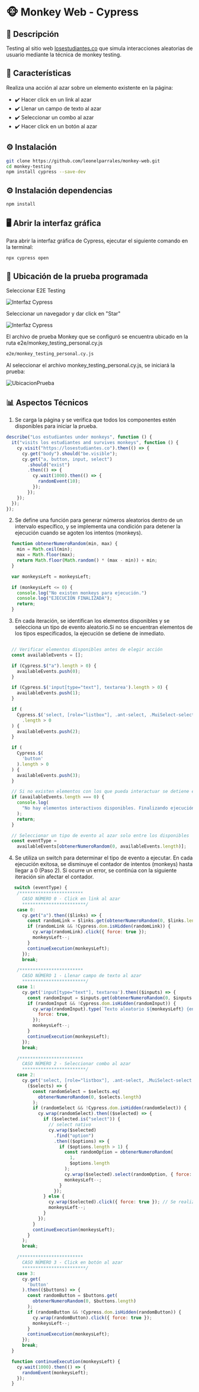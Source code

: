 # 🐵 Monkey Web - Cypress

## 📌 Descripción
Testing al sitio web [losestudiantes.co](https://losestudiantes.co) que simula interacciones aleatorias de usuario mediante la técnica de monkey testing.

## 🚀 Características

Realiza una acción al azar sobre un elemento existente en la página:
- ✔️ Hacer click en un link al azar
- ✔️ Llenar un campo de texto al azar
- ✔️ Seleccionar un combo al azar
- ✔️ Hacer click en un botón al azar

## ⚙️ Instalación
```bash
git clone https://github.com/leonelparrales/monkey-web.git
cd monkey-testing
npm install cypress --save-dev
```

## ⚙️ Instalación dependencias

```bash
npm install
```

## 🖥️ Abrir la interfaz gráfica

Para abrir la interfaz gráfica de Cypress, ejecutar el siguiente comando en la terminal:

```bash
npx cypress open
```

## 📂 Ubicación de la prueba programada

Seleccionar E2E Testing

![Interfaz Cypress](./assets/Foto2.PNG)

Seleccionar un navegador y dar click en "Star"

![Interfaz Cypress](./assets/Foto3.PNG)

El archivo de prueba Monkey que se configuró se encuentra ubicado en la ruta e2e/monkey_testing_personal.cy.js

```bash
e2e/monkey_testing_personal.cy.js
```

Al seleccionar el archivo monkey_testing_personal.cy.js, se iniciará la prueba:

![UbicacionPrueba](./assets/Foto1.PNG)



## 📊 Aspectos Técnicos

1. Se carga la página y se verifica que todos los componentes estén disponibles para iniciar la prueba.

```javascript
describe("Los estudiantes under monkeys", function () {
  it("visits los estudiantes and survives monkeys", function () {
    cy.visit("https://losestudiantes.co").then(() => {
      cy.get("body").should("be.visible");
      cy.get("a, button, input, select")
        .should("exist")
        .then(() => {
          cy.wait(1000).then(() => {
            randomEvent(10);
          });
        });
    });
  });
});
```

2. Se define una función para generar números aleatorios dentro de un intervalo específico, y se implementa una condición para detener la ejecución cuando se agoten los intentos (monkeys).


```javascript
  function obtenerNumeroRandom(min, max) {
    min = Math.ceil(min);
    max = Math.floor(max);
    return Math.floor(Math.random() * (max - min)) + min;
  }

  var monkeysLeft = monkeysLeft;

  if (monkeysLeft <= 0) {
    console.log("No existen monkeys para ejecución.")
    console.log("EJECUCIÓN FINALIZADA");
    return;
  }
```


3. En cada iteración, se identifican los elementos disponibles y se selecciona un tipo de evento aleatorio.Si no se encuentran elementos de los tipos especificados, la ejecución se detiene de inmediato.

```javascript

  // Verificar elementos disponibles antes de elegir acción
  const availableEvents = [];

  if (Cypress.$("a").length > 0) {
    availableEvents.push(0);
  }

  if (Cypress.$('input[type="text"], textarea').length > 0) {
    availableEvents.push(1);
  }

  if (
    Cypress.$('select, [role="listbox"], .ant-select, .MuiSelect-select')
      .length > 0
  ) {
    availableEvents.push(2);
  }

  if (
    Cypress.$(
      'button'
    ).length > 0
  ) {
    availableEvents.push(3);
  }

  // Si no existen elementos con los que pueda interactuar se detiene el monkey
  if (availableEvents.length === 0) {
    console.log(
      "No hay elementos interactivos disponibles. Finalizando ejecución."
    );
    return;
  }

  // Seleccionar un tipo de evento al azar solo entre los disponibles
  const eventType =
    availableEvents[obtenerNumeroRandom(0, availableEvents.length)];
 ```
 
 4. Se utiliza un switch para determinar el tipo de evento a ejecutar. En cada ejecución exitosa, se disminuye el contador de intentos (monkeys) hasta llegar a 0 (Paso 2). Si ocurre un error, se continúa con la siguiente iteración sin afectar el contador.

```javascript
   switch (eventType) {
    /************************
      CASO NÚMERO 0 - Click en link al azar
      ************************/
    case 0:
      cy.get("a").then(($links) => {
        const randomLink = $links.get(obtenerNumeroRandom(0, $links.length));
        if (randomLink && !Cypress.dom.isHidden(randomLink)) {
          cy.wrap(randomLink).click({ force: true });
          monkeysLeft--;
        }
        continueExecution(monkeysLeft);
      });
      break;

    /************************
      CASO NÚMERO 1 - Llenar campo de texto al azar
      ************************/
    case 1:
      cy.get('input[type="text"], textarea').then(($inputs) => {
        const randomInput = $inputs.get(obtenerNumeroRandom(0, $inputs.length));
        if (randomInput && !Cypress.dom.isHidden(randomInput)) {
          cy.wrap(randomInput).type(`Texto aleatorio ${monkeysLeft} {enter}`, {
            force: true,
          });
          monkeysLeft--;
        }
        continueExecution(monkeysLeft);
      });
      break;

    /************************
      CASO NÚMERO 2 - Seleccionar combo al azar
      ************************/
    case 2:
      cy.get('select, [role="listbox"], .ant-select, .MuiSelect-select').then(
        ($selects) => {
          const randomSelect = $selects.eq(
            obtenerNumeroRandom(0, $selects.length)
          );
          if (randomSelect && !Cypress.dom.isHidden(randomSelect)) {
            cy.wrap(randomSelect).then(($selected) => {
              if ($selected.is("select")) {
                // select nativo
                cy.wrap($selected)
                  .find("option")
                  .then(($options) => {
                    if ($options.length > 1) {
                      const randomOption = obtenerNumeroRandom(
                        1,
                        $options.length
                      );
                      cy.wrap($selected).select(randomOption, { force: true });
                      monkeysLeft--;
                    }
                  });
              } else {
                cy.wrap($selected).click({ force: true }); // Se realiza click en el elemento
                monkeysLeft--;
              }
            });
          }
          continueExecution(monkeysLeft);
        }
      );
      break;

    /************************
      CASO NÚMERO 3 - Click en botón al azar
      ************************/
    case 3:
      cy.get(
        'button'
      ).then(($buttons) => {
        const randomButton = $buttons.get(
          obtenerNumeroRandom(0, $buttons.length)
        );
        if (randomButton && !Cypress.dom.isHidden(randomButton)) {
          cy.wrap(randomButton).click({ force: true });
          monkeysLeft--;
        }
        continueExecution(monkeysLeft);
      });
      break;
  }
```
```javascript
  function continueExecution(monkeysLeft) {
    cy.wait(1000).then(() => {
      randomEvent(monkeysLeft);
    });
  }
```
